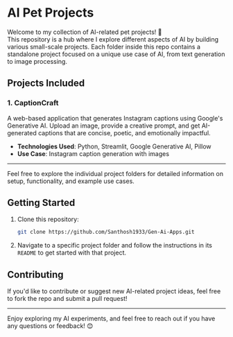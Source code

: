 # AI Pet Projects

Welcome to my collection of AI-related pet projects! 🚀  
This repository is a hub where I explore different aspects of AI by building various small-scale projects. Each folder inside this repo contains a standalone project focused on a unique use case of AI, from text generation to image processing.

## Projects Included

### 1. **CaptionCraft**
A web-based application that generates Instagram captions using Google's Generative AI. Upload an image, provide a creative prompt, and get AI-generated captions that are concise, poetic, and emotionally impactful.

- **Technologies Used**: Python, Streamlit, Google Generative AI, Pillow
- **Use Case**: Instagram caption generation with images

<!-- Add more project descriptions as you create them -->

---

Feel free to explore the individual project folders for detailed information on setup, functionality, and example use cases.

## Getting Started

1. Clone this repository:
    ```bash
    git clone https://github.com/Santhosh1933/Gen-Ai-Apps.git
    ```

2. Navigate to a specific project folder and follow the instructions in its `README` to get started with that project.

## Contributing

If you'd like to contribute or suggest new AI-related project ideas, feel free to fork the repo and submit a pull request!

---

Enjoy exploring my AI experiments, and feel free to reach out if you have any questions or feedback! 😊
